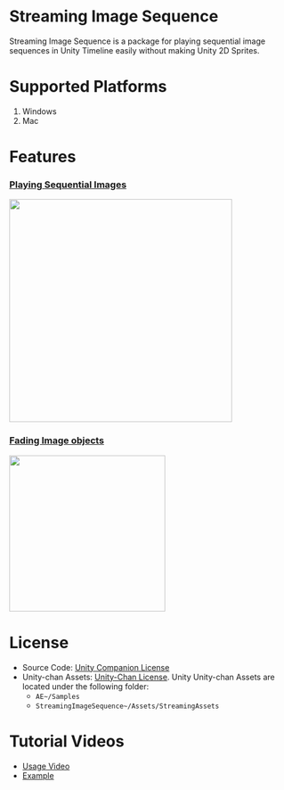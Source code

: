 # Streaming Image Sequence

Streaming Image Sequence is a package for playing sequential image sequences in Unity Timeline 
easily without making Unity 2D Sprites.

# Supported Platforms

1. Windows
2. Mac


# Features

### [Playing Sequential Images](./Documentation~/en/StreamingImageSequencePlayableAsset.md)
<img src="./Documentation~/images/StreamingImageSequenceDemo.gif" width=400>  

### [Fading Image objects](./Documentation~/en/FaderPlayableAsset.md)
<img src="./Documentation~/images/FaderDemo.gif" width=280>  

# License
* Source Code: [Unity Companion License](LICENSE.md)
* Unity-chan Assets: [Unity-Chan License](http://unity-chan.com/contents/guideline_en/).
  Unity
  Unity-chan Assets are located under the following folder:
  - `AE~/Samples`
  - `StreamingImageSequence~/Assets/StreamingAssets`  

# Tutorial Videos
- [Usage Video](https://youtu.be/mlRbwqJ74CM)
- [Example](https://youtu.be/4og6rgQdb3c)

